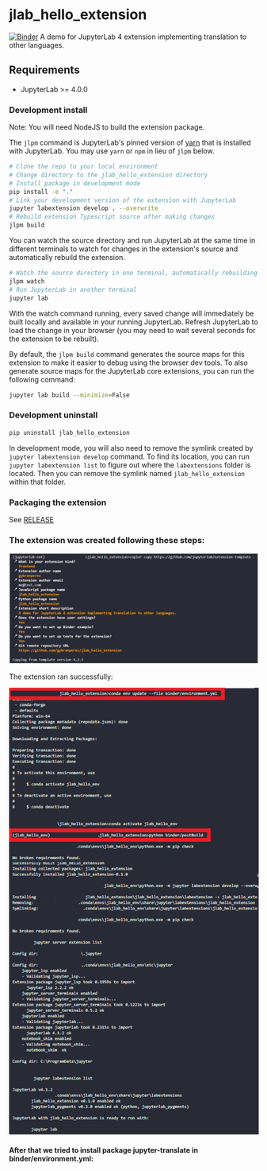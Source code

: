 # jlab_hello_extension
<!--
[![Github Actions Status](https://github.com/gybranperez/jlab_hello_extension/workflows/Build/badge.svg)](https://github.com/gybranperez/jlab_hello_extension/actions/workflows/build.yml)
-->
[![Binder](https://mybinder.org/badge_logo.svg)](https://mybinder.org/v2/gh/gybranperez/jlab_hello_extension/main?urlpath=lab)
A demo for JupyterLab 4 extension implementing translation to other languages.

## Requirements

- JupyterLab >= 4.0.0
<!---
## Install

To install the extension, execute:

```bash
pip install jlab_hello_extension
```

## Uninstall

To remove the extension, execute:

```bash
pip uninstall jlab_hello_extension
```

## Contributing

-->

### Development install

Note: You will need NodeJS to build the extension package.

The `jlpm` command is JupyterLab's pinned version of
[yarn](https://yarnpkg.com/) that is installed with JupyterLab. You may use
`yarn` or `npm` in lieu of `jlpm` below.

```bash
# Clone the repo to your local environment
# Change directory to the jlab_hello_extension directory
# Install package in development mode
pip install -e "."
# Link your development version of the extension with JupyterLab
jupyter labextension develop . --overwrite
# Rebuild extension Typescript source after making changes
jlpm build
```

You can watch the source directory and run JupyterLab at the same time in different terminals to watch for changes in the extension's source and automatically rebuild the extension.

```bash
# Watch the source directory in one terminal, automatically rebuilding when needed
jlpm watch
# Run JupyterLab in another terminal
jupyter lab
```

With the watch command running, every saved change will immediately be built locally and available in your running JupyterLab. Refresh JupyterLab to load the change in your browser (you may need to wait several seconds for the extension to be rebuilt).

By default, the `jlpm build` command generates the source maps for this extension to make it easier to debug using the browser dev tools. To also generate source maps for the JupyterLab core extensions, you can run the following command:

```bash
jupyter lab build --minimize=False
```

### Development uninstall

```bash
pip uninstall jlab_hello_extension
```

In development mode, you will also need to remove the symlink created by `jupyter labextension develop`
command. To find its location, you can run `jupyter labextension list` to figure out where the `labextensions`
folder is located. Then you can remove the symlink named `jlab_hello_extension` within that folder.

<!---
### Testing the extension

#### Frontend tests

This extension is using [Jest](https://jestjs.io/) for JavaScript code testing.

To execute them, execute:

```sh
jlpm
jlpm test
```

#### Integration tests

This extension uses [Playwright](https://playwright.dev/docs/intro) for the integration tests (aka user level tests).
More precisely, the JupyterLab helper [Galata](https://github.com/jupyterlab/jupyterlab/tree/master/galata) is used to handle testing the extension in JupyterLab.

More information are provided within the [ui-tests](./ui-tests/README.md) README.
--->
### Packaging the extension

See [RELEASE](RELEASE.md)

### The extension was created following these steps:

![Maybe](./README%20images/creating_extension.png)

The extension ran successfully: 

![Maybe](./README%20images/running_new_extension.png)

#### After that we tried to install package jupyter-translate in binder/environment.yml:


